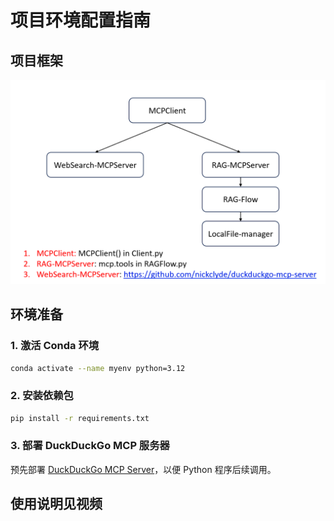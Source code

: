 # 项目环境配置指南
## 项目框架
![img.png](readme_images/img.png)
## 环境准备

### 1. 激活 Conda 环境
```bash
conda activate --name myenv python=3.12
```

### 2. 安装依赖包
```bash
pip install -r requirements.txt
```

### 3. 部署 DuckDuckGo MCP 服务器
预先部署 [DuckDuckGo MCP Server](https://github.com/nickclyde/duckduckgo-mcp-server)，以便 Python 程序后续调用。



## 使用说明见视频